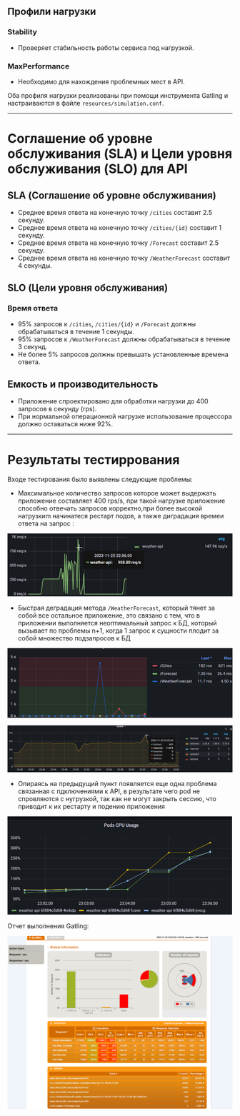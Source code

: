 ## Профили нагрузки

### Stability
- Проверяет  стабильность работы сервиса под нагрузкой.

### MaxPerformance
- Необходимо для нахождения проблемных мест в API.

Оба профиля нагрузки реализованы при помощи инструмента Gatling и настраиваются в файле `resources/simulation.conf`.

---

# Соглашение об уровне обслуживания (SLA) и Цели уровня обслуживания (SLO) для API 
## SLA (Соглашение об уровне обслуживания)

- Среднее время ответа на конечную точку `/cities` составит 2.5 секунду.
- Среднее время ответа на конечную точку `/cities/{id}` составит 1 секунду.
- Среднее время ответа на конечную точку `/Forecast` составит 2.5 секунду.
- Среднее время ответа на конечную точку `/WeatherForecast` составит 4 секунды.

## SLO (Цели уровня обслуживания)

### Время ответа
- 95% запросов к `/cities`, `/cities/{id}` и `/Forecast` должны обрабатываться в течение 1 секунды.
- 95% запросов к `/WeatherForecast` должны обрабатываться в течение 3 секунд.
- Не более 5% запросов должны превышать установленные времена ответа.

## Емкость и производительность
- Приложение спроектировано для обработки нагрузки до 400 запросов в секунду (rps).
- При нормальной операционной нагрузке использование процессора должно оставаться ниже 92%.

---

# Результаты тестиррования

 Входе тестирования было выявлены следующие проблемы:
- Максимальное количество запросов которое может выдержать приложение составляет 400 rps/s, при такой нагрузке приложение способно отвечать  запросов корректно,при более высокой нагрузкиm начинатеся рестарт подов, а также диградация времеи ответа на запрос :
 
![Графиик RPS](img/max_rps.png)
- Быстрая деградация метода `/WeatherForecast`, который тянет за собой все остальное приложение, это связано с тем, что в приложении выполняется неоптимальный запрос к БД, который вызывает по проблемы n+1, когда 1 запрос к сущности  плодит за собой множество подзапросов к БД

![WeatherForecast](img/weatherforecast_decradation.png)

![БД](img/pg_p.png)

- Опираясь на предыдущий пункт появляется еще одна проблема связанная с пдключениями к API, в результате чего pod не спровляются с нугрузкой, так как не могут закрыть сессию, что приводит к их рестарту и подению приложения

![CPU](img/pods_cpu_us.png)

Отчет выполнения Gatling:

![Gatling](img/gatling_analis.png)


